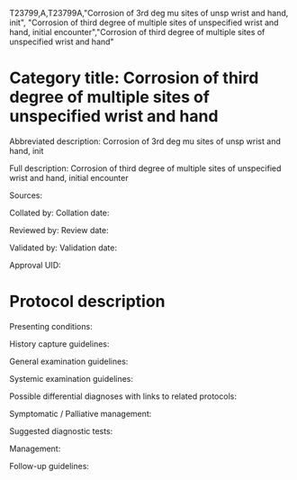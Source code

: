 T23799,A,T23799A,"Corrosion of 3rd deg mu sites of unsp wrist and hand, init", "Corrosion of third degree of multiple sites of unspecified wrist and hand, initial encounter","Corrosion of third degree of multiple sites of unspecified wrist and hand"
# Category title: Corrosion of third degree of multiple sites of unspecified wrist and hand

Abbreviated description: Corrosion of 3rd deg mu sites of unsp wrist and hand, init

Full description: Corrosion of third degree of multiple sites of unspecified wrist and hand, initial encounter

Sources:

Collated by:
Collation date:

Reviewed by:
Review date:

Validated by:
Validation date:

Approval UID:

# Protocol description

Presenting conditions:

History capture guidelines:

General examination guidelines:

Systemic examination guidelines:

Possible differential diagnoses with links to related protocols:

Symptomatic / Palliative management:

Suggested diagnostic tests:

Management:

Follow-up guidelines:
